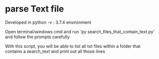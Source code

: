 # parse Text file
Developed in python -v : 3.7.4 environment


Open terminal/windows cmd and run 'py search_files_that_contain_text.py' and follow the prompts carefully

With this script, you will be able to list all txt files within a folder that contains a search_text and print out all those lines




